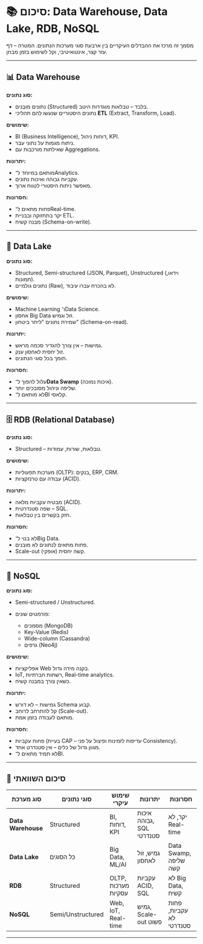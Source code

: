 # 📚 סיכום: Data Warehouse, Data Lake, RDB, NoSQL

מסמך זה מרכז את ההבדלים העיקריים בין ארבעת סוגי מערכות הנתונים.
המטרה – דף עזר קצר, אינטואיטיבי, וקל לשימוש בזמן מבחן.

---

## 📊 Data Warehouse

**סוג נתונים:**

* נתונים מובְנים (Structured) בלבד – טבלאות מוגדרות היטב.
* נתונים היסטוריים שנעשו להם תהליכי **ETL** (Extract, Transform, Load).

**שימושים:**

* BI (Business Intelligence), דוחות ניהול, KPI.
* ניתוח מגמות על נתוני עבר.
* שאילתות מורכבות עם Aggregations.

**יתרונות:**

* מותאם במיוחד ל־Analytics.
* עקביות גבוהה ואיכות נתונים.
* מאפשר ניתוח היסטורי לטווח ארוך.

**חסרונות:**

* פחות מתאים ל־Real-time.
* יקר בתחזוקה ובבניית ETL.
* מבנה קשיח (Schema-on-write).

---

## 🌊 Data Lake

**סוג נתונים:**

* Structured, Semi-structured (JSON, Parquet), Unstructured (וידאו, תמונות).
* נתונים גולמיים (Raw), לא בהכרח עברו עיבוד.

**שימושים:**

* Machine Learning ו־Data Science.
* אחסון Big Data זול וגמיש.
* שמירת נתונים "ליתר ביטחון" (Schema-on-read).

**יתרונות:**

* גמישות – אין צורך להגדיר סכמה מראש.
* זול יחסית לאחסון ענק.
* תומך בכל סוגי הנתונים.

**חסרונות:**

* עלול להפוך ל־**Data Swamp** (איכות נמוכה).
* שליפה וניהול מסובכים יותר.
* לא מותאם ל־BI קלאסי.

---

## 🗄 RDB (Relational Database)

**סוג נתונים:**

* Structured – טבלאות, שורות, עמודות.

**שימושים:**

* מערכות תפעוליות (OLTP): בנקים, ERP, CRM.
* עבודה עם טרנזקציות (ACID).

**יתרונות:**

* מבטיח עקביות מלאה (ACID).
* שפה סטנדרטית – SQL.
* חזק בקשרים בין טבלאות.

**חסרונות:**

* לא בנוי ל־Big Data.
* פחות מתאים לנתונים לא מובנים.
* Scale-out (אופקי) קשה יחסית.

---

## 📂 NoSQL

**סוג נתונים:**

* Semi-structured / Unstructured.
* פורמטים שונים:

  * מסמכים (MongoDB)
  * Key-Value (Redis)
  * Wide-column (Cassandra)
  * גרפים (Neo4j)

**שימושים:**

* אפליקציות Web בקנה מידה גדול.
* IoT, רשתות חברתיות, Real-time analytics.
* כשאין צורך במבנה קשיח.

**יתרונות:**

* גמישות – לא דורש Schema קבוע.
* קל להתרחב לרוחב (Scale-out).
* מותאם לעבודה בזמן אמת.

**חסרונות:**

* פחות עקביות (בעיית CAP – עדיפות לזמינות ופיצול על פני Consistency).
* מגוון גדול של כלים – אין סטנדרט אחד.
* לא תמיד מתאים ל־BI.

---

## 🧾 סיכום השוואתי

| סוג מערכת          | סוגי נתונים       | שימוש עיקרי         | יתרונות                  | חסרונות                 |
| ------------------ | ----------------- | ------------------- | ------------------------ | ----------------------- |
| **Data Warehouse** | Structured        | BI, דוחות, KPI      | איכות גבוהה, SQL סטנדרטי | יקר, לא Real-time       |
| **Data Lake**      | כל הסוגים         | Big Data, ML/AI     | גמיש, זול לאחסון         | Data Swamp, שליפה קשה   |
| **RDB**            | Structured        | OLTP, מערכות עסקיות | עקביות ACID, SQL         | לא Big Data, קשיח       |
| **NoSQL**          | Semi/Unstructured | Web, IoT, Real-time | גמיש, Scale-out פשוט     | פחות עקביות, לא סטנדרטי |

---
